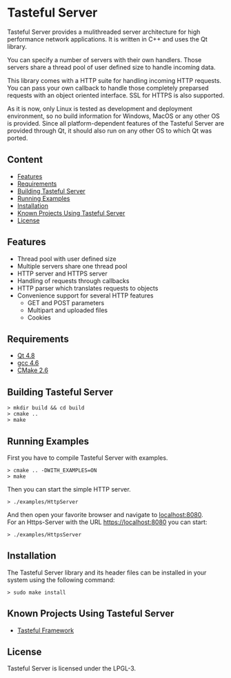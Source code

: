 Tasteful Server
=========

Tasteful Server provides a mulithreaded server architecture for high performance network applications.
It is written in C++ and uses the Qt library.

You can specify a number of servers with their own handlers.
Those servers share a thread pool of user defined size to handle incoming data.

This library comes with a HTTP suite for handling incoming HTTP requests.
You can pass your own callback to handle those completely preparsed requests with an object oriented interface.
SSL for HTTPS is also supported.

As it is now, only Linux is tested as development and deployment environment, so no build information for Windows, MacOS or any other OS is provided.
Since all platform-dependent features of the Tasteful Server are provided through Qt, it should also run on any other OS to which Qt was ported.

Content
------------

 * [Features](#features)
 * [Requirements](#requirements)
 * [Building Tasteful Server](#building-tasteful-server)
 * [Running Examples](#running-examples)
 * [Installation](#installation)
 * [Known Projects Using Tasteful Server](#known-projects-using-tasteful-server)
 * [License](#license)

Features
-------------

 * Thread pool with user defined size
 * Multiple servers share one thread pool
 * HTTP server and HTTPS server
 * Handling of requests through callbacks
 * HTTP parser which translates requests to objects
 * Convenience support for several HTTP features
     * GET and POST parameters
     * Multipart and uploaded files
     * Cookies

Requirements
---------------------

 * [Qt 4.8](http://qt.nokia.com/)
 * [gcc 4.6](http://gcc.gnu.org/)
 * [CMake 2.6](http://www.cmake.org/)
 
Building Tasteful Server
-----------------------------------
 
    > mkdir build && cd build
    > cmake ..
    > make
 
Running Examples
---------------------------------

First you have to compile Tasteful Server with examples.

    > cmake .. -DWITH_EXAMPLES=ON
    > make

Then you can start the simple HTTP server.

    > ./examples/HttpServer

And then open your favorite browser and navigate to [localhost:8080](http://localhost:8080).  
For an Https-Server with the URL [https://localhost:8080](https://localhost:8080) you can start:

    > ./examples/HttpsServer

Installation
----------------

The Tasteful Server library and its header files can be installed in your system using the following command:

    > sudo make install

Known Projects Using Tasteful Server
--------------------------------------------------------

 * [Tasteful Framework](https://github.com/scheibel/tasteful-framework)

License
-----------

Tasteful Server is licensed under the LPGL-3.